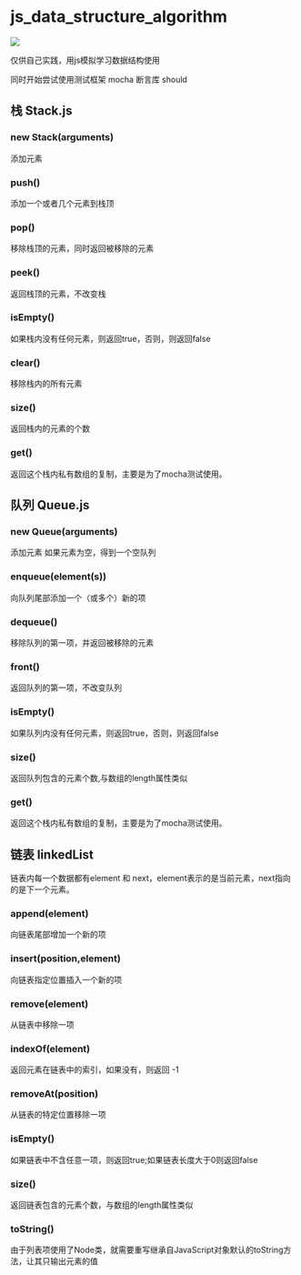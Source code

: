 # js_data_structure_algorithm

![](https://travis-ci.org/Ali1213/js_data_structure_algorithm.svg?branch=master)

仅供自己实践，用js模拟学习数据结构使用

同时开始尝试使用测试框架 mocha 断言库 should

## 栈 Stack.js

### new Stack(arguments)
添加元素
### push()
添加一个或者几个元素到栈顶
### pop()
移除栈顶的元素，同时返回被移除的元素
### peek()
返回栈顶的元素，不改变栈
### isEmpty()
如果栈内没有任何元素，则返回true，否则，则返回false
### clear()
移除栈内的所有元素
### size()
返回栈内的元素的个数

### get()
返回这个栈内私有数组的复制，主要是为了mocha测试使用。

## 队列 Queue.js

### new Queue(arguments)
添加元素
如果元素为空，得到一个空队列

### enqueue(element(s))
向队列尾部添加一个（或多个）新的项

### dequeue()
移除队列的第一项，并返回被移除的元素

### front()
返回队列的第一项，不改变队列

### isEmpty()
如果队列内没有任何元素，则返回true，否则，则返回false

### size()
返回队列包含的元素个数,与数组的length属性类似


### get()
返回这个栈内私有数组的复制，主要是为了mocha测试使用。

## 链表 linkedList

链表内每一个数据都有element 和 next，element表示的是当前元素，next指向的是下一个元素。

### append(element)
向链表尾部增加一个新的项

### insert(position,element)
向链表指定位置插入一个新的项

### remove(element)
从链表中移除一项

### indexOf(element)
返回元素在链表中的索引，如果没有，则返回 -1

### removeAt(position)
从链表的特定位置移除一项

### isEmpty()
如果链表中不含任意一项，则返回true;如果链表长度大于0则返回false

### size()
返回链表包含的元素个数，与数组的length属性类似

### toString()
由于列表项使用了Node类，就需要重写继承自JavaScript对象默认的toString方法，让其只输出元素的值